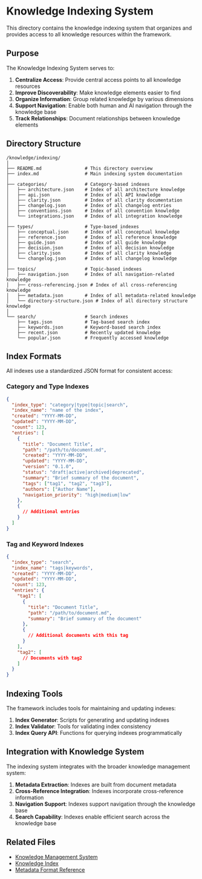 # Knowledge Indexing System

This directory contains the knowledge indexing system that organizes and provides access to all knowledge resources within the framework.

## Purpose

The Knowledge Indexing System serves to:

1. **Centralize Access**: Provide central access points to all knowledge resources
2. **Improve Discoverability**: Make knowledge elements easier to find
3. **Organize Information**: Group related knowledge by various dimensions
4. **Support Navigation**: Enable both human and AI navigation through the knowledge base
5. **Track Relationships**: Document relationships between knowledge elements

## Directory Structure

```
/knowledge/indexing/
│
├── README.md                # This directory overview
├── index.md                 # Main indexing system documentation
│
├── categories/              # Category-based indexes
│   ├── architecture.json    # Index of all architecture knowledge
│   ├── api.json             # Index of all API knowledge
│   ├── clarity.json         # Index of all clarity documentation
│   ├── changelog.json       # Index of all changelog entries
│   ├── conventions.json     # Index of all convention knowledge
│   └── integrations.json    # Index of all integration knowledge
│
├── types/                   # Type-based indexes
│   ├── conceptual.json      # Index of all conceptual knowledge
│   ├── reference.json       # Index of all reference knowledge
│   ├── guide.json           # Index of all guide knowledge
│   ├── decision.json        # Index of all decision knowledge
│   ├── clarity.json         # Index of all clarity knowledge
│   └── changelog.json       # Index of all changelog knowledge
│
├── topics/                  # Topic-based indexes
│   ├── navigation.json      # Index of all navigation-related knowledge
│   ├── cross-referencing.json # Index of all cross-referencing knowledge
│   ├── metadata.json        # Index of all metadata-related knowledge
│   └── directory-structure.json # Index of all directory structure knowledge
│
└── search/                  # Search indexes
    ├── tags.json            # Tag-based search index
    ├── keywords.json        # Keyword-based search index
    ├── recent.json          # Recently updated knowledge
    └── popular.json         # Frequently accessed knowledge
```

## Index Formats

All indexes use a standardized JSON format for consistent access:

### Category and Type Indexes

```json
{
  "index_type": "category|type|topic|search",
  "index_name": "name of the index",
  "created": "YYYY-MM-DD",
  "updated": "YYYY-MM-DD",
  "count": 123,
  "entries": [
    {
      "title": "Document Title",
      "path": "/path/to/document.md",
      "created": "YYYY-MM-DD",
      "updated": "YYYY-MM-DD",
      "version": "0.1.0",
      "status": "draft|active|archived|deprecated",
      "summary": "Brief summary of the document",
      "tags": ["tag1", "tag2", "tag3"],
      "authors": ["Author Name"],
      "navigation_priority": "high|medium|low"
    },
    {
      // Additional entries
    }
  ]
}
```

### Tag and Keyword Indexes

```json
{
  "index_type": "search",
  "index_name": "tags|keywords",
  "created": "YYYY-MM-DD",
  "updated": "YYYY-MM-DD",
  "count": 123,
  "entries": {
    "tag1": [
      {
        "title": "Document Title",
        "path": "/path/to/document.md",
        "summary": "Brief summary of the document"
      },
      {
        // Additional documents with this tag
      }
    ],
    "tag2": [
      // Documents with tag2
    ]
  }
}
```

## Indexing Tools

The framework includes tools for maintaining and updating indexes:

1. **Index Generator**: Scripts for generating and updating indexes
2. **Index Validator**: Tools for validating index consistency
3. **Index Query API**: Functions for querying indexes programmatically

## Integration with Knowledge System

The indexing system integrates with the broader knowledge management system:

1. **Metadata Extraction**: Indexes are built from document metadata
2. **Cross-Reference Integration**: Indexes incorporate cross-reference information
3. **Navigation Support**: Indexes support navigation through the knowledge base
4. **Search Capability**: Indexes enable efficient search across the knowledge base

## Related Files

- [Knowledge Management System](/knowledge/architecture/knowledge-management-system.md)
- [Knowledge Index](/knowledge/index.md)
- [Metadata Format Reference](/knowledge/conventions/metadata-format-reference.md)